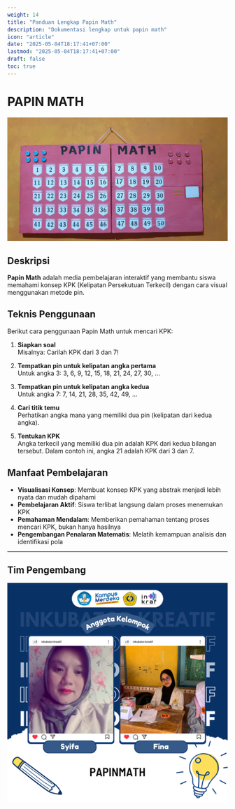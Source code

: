```yaml
---
weight: 14
title: "Panduan Lengkap Papin Math"
description: "Dokumentasi lengkap untuk papin math"
icon: "article"
date: "2025-05-04T18:17:41+07:00"
lastmod: "2025-05-04T18:17:41+07:00"
draft: false
toc: true
---
```


# **PAPIN MATH**

![Papin Math](/images/media_ajar/papin_math.jpg)

## **Deskripsi**

**Papin Math** adalah media pembelajaran interaktif yang membantu siswa memahami konsep KPK (Kelipatan Persekutuan Terkecil) dengan cara visual menggunakan metode pin.

## **Teknis Penggunaan**

Berikut cara penggunaan Papin Math untuk mencari KPK:

1. **Siapkan soal**  
   Misalnya: Carilah KPK dari 3 dan 7!

2. **Tempatkan pin untuk kelipatan angka pertama**  
   Untuk angka 3: 3, 6, 9, 12, 15, 18, 21, 24, 27, 30, ...

3. **Tempatkan pin untuk kelipatan angka kedua**  
   Untuk angka 7: 7, 14, 21, 28, 35, 42, 49, ...

4. **Cari titik temu**  
   Perhatikan angka mana yang memiliki dua pin (kelipatan dari kedua angka).

5. **Tentukan KPK**  
   Angka terkecil yang memiliki dua pin adalah KPK dari kedua bilangan tersebut. Dalam contoh ini, angka 21 adalah KPK dari 3 dan 7.

## **Manfaat Pembelajaran**

- **Visualisasi Konsep**: Membuat konsep KPK yang abstrak menjadi lebih nyata dan mudah dipahami
- **Pembelajaran Aktif**: Siswa terlibat langsung dalam proses menemukan KPK
- **Pemahaman Mendalam**: Memberikan pemahaman tentang proses mencari KPK, bukan hanya hasilnya
- **Pengembangan Penalaran Matematis**: Melatih kemampuan analisis dan identifikasi pola

---

## Tim Pengembang
![Papin Math](/images/peserta/papin_math.png)